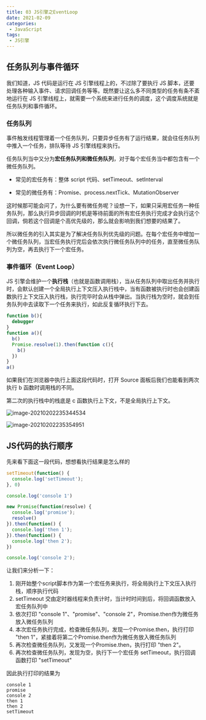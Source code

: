 ```yaml
---
title: 03 JS引擎之EventLoop
date: 2021-02-09
categories:
 - JavaScript
tags:
 - JS引擎
---
```


## 任务队列与事件循环

我们知道，JS 代码是运行在 JS 引擎线程上的，不过除了要执行 JS 脚本，还要处理各种输入事件、请求回调任务等等。既然要让这么多不同类型的任务有条不紊地运行在 JS 引擎线程上，就需要一个系统来进行任务的调度，这个调度系统就是任务队列和事件循环。

### 任务队列

事件触发线程管理着一个任务队列，只要异步任务有了运行结果，就会往任务队列中推入一个任务，排队等待 JS 引擎线程来执行。

任务队列当中又分为**宏任务队列和微任务队列**，对于每个宏任务当中都包含有一个微任务队列。

+ 常见的宏任务有：整体 script 代码、setTimeout、setInterval

+ 常见的微任务有：Promise、process.nextTick、MutationObserver

这时候那可能会问了，为什么要有微任务呢？设想一下，如果只采用宏任务一种任务队列，那么执行异步回调的时机是等待前面的所有宏任务执行完成才会执行这个回调，倘若这个回调是个高优先级的，那么就会影响到我们想要的结果了。

所以微任务的引入其实是为了解决任务队列优先级的问题。在每个宏任务中增加一个微任务队列，当宏任务执行完后会依次执行微任务队列中的任务，直至微任务队列为空，再去执行下一个宏任务。

### 事件循环（Event Loop）

JS 引擎会维护一个**执行栈**（也就是函数调用栈），当从任务队列中取出任务并执行时，会默认创建一个全局执行上下文压入执行栈中，当有函数被执行时也会创建函数执行上下文压入执行栈，执行完毕时会从栈中弹出。当执行栈为空时，就会到任务队列中去读取下一个任务来执行，如此反复循环执行下去。

```js
function b(){
  debugger
}
function a(){
  b()
  Promise.resolve(1).then(function c(){
    b()
  })
}
a()
```

如果我们在浏览器中执行上面这段代码时，打开 Source 面板后我们也能看到两次执行 b 函数时调用栈的不同。

第二次的执行栈中的栈底是 c 函数执行上下文，不是全局执行上下文。

![image-20210202235344534](@img/image-20210202235344534.png)

![image-20210202235354951](@img/image-20210202235354951.png)



## JS代码的执行顺序

先来看下面这一段代码，想想看执行结果是怎么样的

```js
setTimeout(function() {
  console.log('setTimeout');
}, 0)

console.log('console 1')

new Promise(function(resolve) {
  console.log('promise');
  resolve()
}).then(function() {
  console.log('then 1');
}).then(function() {
  console.log('then 2');
})

console.log('console 2');
```

让我们来分析一下：

1. 刚开始整个script脚本作为第一个宏任务来执行，将全局执行上下文压入执行栈，顺序执行代码
2. setTimeout 交由定时器线程来负责计时，当计时时间到后，将回调函数放入宏任务队列中
3. 依次打印 "console 1"、"promise"、"console 2"，Promise.then作为微任务放入微任务队列
4. 本次宏任务执行完成，检查微任务队列，发现一个Promise.then，执行打印 "then 1"，紧接着将第二个Promise.then作为微任务放入微任务队列
5. 再次检查微任务队列，又发现一个Promise.then，执行打印 "then 2"。
6. 再次检查微任务队列，发现为空，执行下一个宏任务 setTimeout，执行回调函数打印 "setTimeout"

因此执行打印的结果为

```
console 1
promise
console 2
then 1
then 2
setTimeout
```

